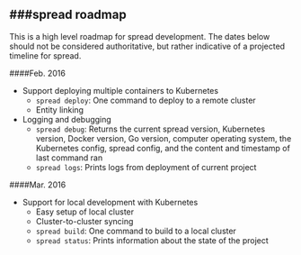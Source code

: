 ###spread roadmap
---

This is a high level roadmap for spread development. The dates below should not be considered authoritative, but rather indicative of a projected timeline for spread. 

####Feb. 2016

* Support deploying multiple containers to Kubernetes
	* `spread deploy`: One command to deploy to a remote cluster
	* Entity linking
* Logging and debugging
	* `spread debug`: Returns the current spread version, Kubernetes version, Docker version, Go version, computer operating system, the Kubernetes config, spread config, and the content and timestamp of last command ran
	* `spread logs`: Prints logs from deployment of current project

####Mar. 2016

* Support for local development with Kubernetes
	* Easy setup of local cluster
	* Cluster-to-cluster syncing
	* `spread build`: One command to build to a local cluster
	* `spread status`: Prints information about the state of the project
